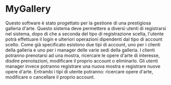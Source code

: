 # MyGallery

Questo software è stato progettato per la gestione di una prestigiosa 
galleria d'arte. Questo sistema deve permettere a diversi utenti di 
registrarsi nel sistema, dopo di che a seconda del tipo di registrazione
scelta, l'utente potrà effettuare il login e ulteriori 
operazioni dipendenti dal tipo di account scelto. Come già 
specificato esistono due tipi di account, uno per i clienti della 
galleria e uno per i manager delle varie sedi della galleria. 
I clienti potranno prenotarsi ad una mostra, ricercare le opere d'arte
di interesse, disdire prenotazioni, modificare il proprio account o 
eliminarlo. Gli utenti manager invece potranno registrare una nuova 
mostra e registrare nuove opere d'arte. Entrambi i tipi di utente potranno:
ricercare opere d'arte, modificare o cancellare il proprio account.